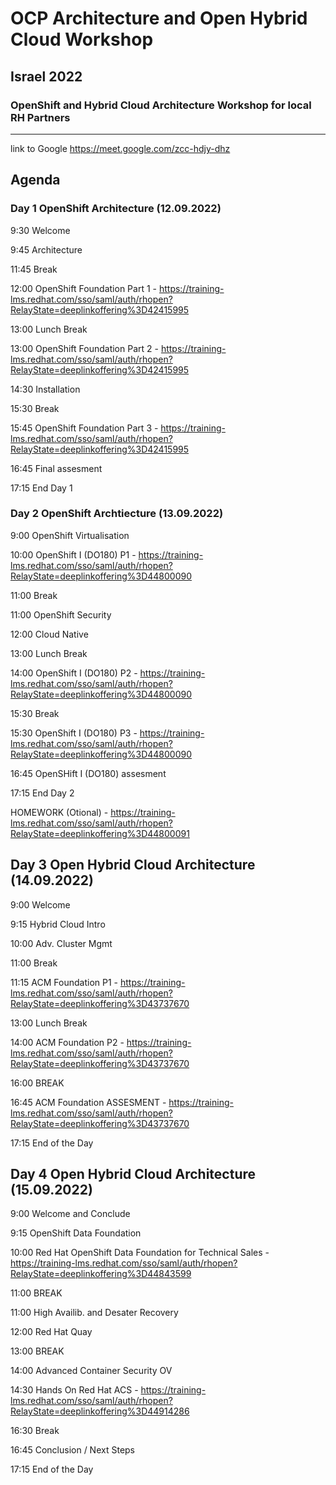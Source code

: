 # OCP Architecture and Open Hybrid Cloud Workshop 
## Israel 2022

### OpenShift and Hybrid Cloud Architecture Workshop for local RH Partners
------------------------------------------------------------------------------------------------------------------------------

link to Google https://meet.google.com/zcc-hdjy-dhz

## Agenda

### Day 1 OpenShift Architecture (12.09.2022)

9:30	Welcome

9:45	Architecture

11:45	Break

12:00	OpenShift Foundation Part 1 - https://training-lms.redhat.com/sso/saml/auth/rhopen?RelayState=deeplinkoffering%3D42415995 

13:00	Lunch Break

13:00	OpenShift Foundation Part 2 - https://training-lms.redhat.com/sso/saml/auth/rhopen?RelayState=deeplinkoffering%3D42415995

14:30	Installation

15:30	Break

15:45	OpenShift Foundation Part 3 - https://training-lms.redhat.com/sso/saml/auth/rhopen?RelayState=deeplinkoffering%3D42415995

16:45	Final assesment

17:15	End Day 1

### Day 2 OpenShift Archtiecture (13.09.2022)

9:00	OpenShift Virtualisation

10:00	OpenShift I (DO180) P1  - https://training-lms.redhat.com/sso/saml/auth/rhopen?RelayState=deeplinkoffering%3D44800090

11:00	Break

11:00	OpenShift Security

12:00	Cloud Native

13:00	Lunch Break

14:00	OpenShift I (DO180) P2  - https://training-lms.redhat.com/sso/saml/auth/rhopen?RelayState=deeplinkoffering%3D44800090

15:30	Break

15:30	OpenShift I (DO180) P3  - https://training-lms.redhat.com/sso/saml/auth/rhopen?RelayState=deeplinkoffering%3D44800090

16:45 OpenSHift I (DO180) assesment

17:15	End Day 2

HOMEWORK (Otional)            - https://training-lms.redhat.com/sso/saml/auth/rhopen?RelayState=deeplinkoffering%3D44800091

## Day 3 Open Hybrid Cloud Architecture (14.09.2022)

9:00	Welcome

9:15	Hybrid Cloud Intro

10:00	Adv. Cluster Mgmt

11:00	Break

11:15	ACM Foundation P1   - https://training-lms.redhat.com/sso/saml/auth/rhopen?RelayState=deeplinkoffering%3D43737670

13:00	Lunch Break

14:00	ACM Foundation P2   - https://training-lms.redhat.com/sso/saml/auth/rhopen?RelayState=deeplinkoffering%3D43737670 

16:00	BREAK

16:45	ACM Foundation ASSESMENT -  https://training-lms.redhat.com/sso/saml/auth/rhopen?RelayState=deeplinkoffering%3D43737670

17:15	End of the Day

## Day 4 Open Hybrid Cloud Architecture (15.09.2022)

9:00	Welcome and Conclude 

9:15	OpenShift Data Foundation

10:00	Red Hat OpenShift Data Foundation for Technical Sales - https://training-lms.redhat.com/sso/saml/auth/rhopen?RelayState=deeplinkoffering%3D44843599

11:00	BREAK

11:00	High Availib. and Desater Recovery

12:00	Red Hat Quay 

13:00	BREAK

14:00	Advanced Container Security OV

14:30	Hands On Red Hat ACS  - https://training-lms.redhat.com/sso/saml/auth/rhopen?RelayState=deeplinkoffering%3D44914286

16:30	Break

16:45	Conclusion / Next Steps 

17:15	End of the Day
